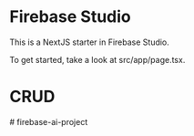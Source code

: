 # Firebase Studio

This is a NextJS starter in Firebase Studio.

To get started, take a look at src/app/page.tsx.
# CRUD
#   f i r e b a s e - a i - p r o j e c t  
 